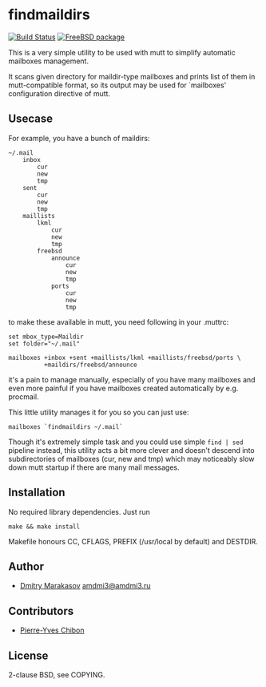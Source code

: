# findmaildirs #

[![Build Status](https://travis-ci.org/AMDmi3/findmaildirs.svg?branch=master)](https://travis-ci.org/AMDmi3/findmaildirs)
[![FreeBSD package](http://repology.org/badge/version-for-repo/freebsd/findmaildirs.svg)](http://repology.org/metapackage/findmaildirs)

This is a very simple utility to be used with mutt to simplify automatic
mailboxes management.

It scans given directory for maildir-type mailboxes and prints list of
them in mutt-compatible format, so its output may be used for `mailboxes'
configuration directive of mutt.

## Usecase ##

For example, you have a bunch of maildirs:

```
~/.mail
    inbox
        cur
        new
        tmp
    sent
        cur
        new
        tmp
    maillists
        lkml
            cur
            new
            tmp
        freebsd
            announce
                cur
                new
                tmp
            ports
                cur
                new
                tmp
```

to make these available in mutt, you need following in your .muttrc:

```
set mbox_type=Maildir
set folder="~/.mail"

mailboxes +inbox +sent +maillists/lkml +maillists/freebsd/ports \
          +maildirs/freebsd/announce
```

it's a pain to manage manually, especially of you have many mailboxes
and even more painful if you have mailboxes created automatically
by e.g. procmail.

This little utility manages it for you so you can just use:

```
mailboxes `findmaildirs ~/.mail`
```

Though it's extremely simple task and you could use simple `find | sed`
pipeline instead, this utility acts a bit more clever and doesn't descend
into subdirectories of mailboxes (cur, new and tmp) which may noticeably
slow down mutt startup if there are many mail messages.

## Installation ##

No required library dependencies. Just run

```
make && make install
```

Makefile honours CC, CFLAGS, PREFIX (/usr/local by default) and DESTDIR.

## Author ##

* [Dmitry Marakasov](https://github.com/AMDmi3) <amdmi3@amdmi3.ru>

## Contributors ##

* [Pierre-Yves Chibon](https://github.com/pypingou)

## License ##

2-clause BSD, see COPYING.
